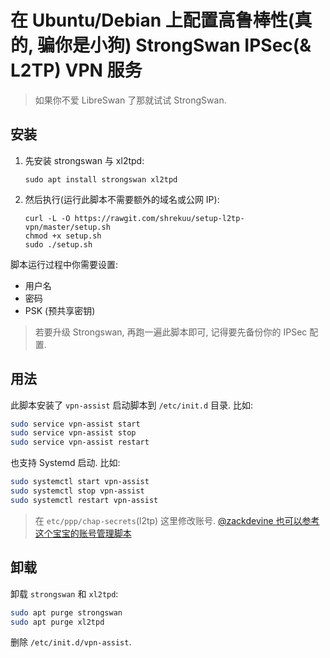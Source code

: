 # 在 Ubuntu/Debian 上配置高鲁棒性(真的, 骗你是小狗) StrongSwan IPSec(& L2TP) VPN 服务

> 如果你不爱 LibreSwan 了那就试试 StrongSwan.

## 安装

1. 先安装 strongswan 与 xl2tpd:

    ```
    sudo apt install strongswan xl2tpd
    ```

2. 然后执行(运行此脚本不需要额外的域名或公网 IP):

    ```
    curl -L -O https://rawgit.com/shrekuu/setup-l2tp-vpn/master/setup.sh
    chmod +x setup.sh
    sudo ./setup.sh
    ```

脚本运行过程中你需要设置:

- 用户名
- 密码
- PSK (预共享密钥)

> 若要升级 Strongswan, 再跑一遍此脚本即可, 记得要先备份你的 IPSec 配置.

## 用法

此脚本安装了 `vpn-assist` 启动脚本到 `/etc/init.d` 目录. 比如:

```sh
sudo service vpn-assist start
sudo service vpn-assist stop
sudo service vpn-assist restart

```


也支持 Systemd 启动. 比如:

```sh
sudo systemctl start vpn-assist
sudo systemctl stop vpn-assist
sudo systemctl restart vpn-assist
```


> 在 `etc/ppp/chap-secrets`(l2tp) 这里修改账号.
> [@zackdevine 也可以参考这个宝宝的账号管理脚本](https://github.com/zackdevine/setup-strongswan-vpn-account)

## 卸载

卸载 `strongswan` 和 `xl2tpd`:

```sh
sudo apt purge strongswan
sudo apt purge xl2tpd
```

删除 `/etc/init.d/vpn-assist`.
